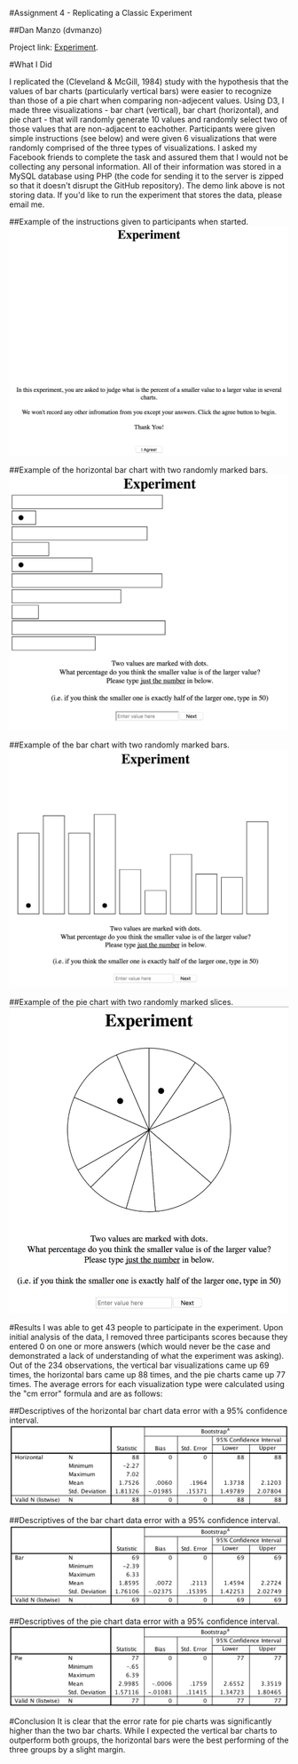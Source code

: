 #Assignment 4 - Replicating a Classic Experiment  

##Dan Manzo (dvmanzo)

Project link: [Experiment](http://dvmanzo.github.io/04-Experiment/index.html).

#What I Did

I replicated the (Cleveland & McGill, 1984) study with the hypothesis that the values of bar charts (particularly vertical bars) were easier to recognize than those of a pie chart when comparing non-adjecent values. Using D3, I made three visualizations - bar chart (vertical), bar chart (horizontal), and pie chart - that will randomly generate 10 values and randomly select two of those values that are non-adjacent to eachother. Participants were given simple instructions (see below) and were given 6 visualizations that were randomly comprised of the three types of visualizations. I asked my Facebook friends to complete the task and assured them that I would not be collecting any personal information. All of their information was stored in a MySQL database using PHP (the code for sending it to the server is zipped so that it doesn't disrupt the GitHub repository). The demo link above is not storing data. If you'd like to run the experiment that stores the data, please email me.


##Example of the instructions given to participants when started.
![instructions](img/instructions.png)





##Example of the horizontal bar chart with two randomly marked bars.
![horizontal](img/horizontal.png)






##Example of the bar chart with two randomly marked bars.
![bar](img/bar.png)






##Example of the pie chart with two randomly marked slices.
![pie](img/pie.png)


#Results
I was able to get 43 people to participate in the experiment. Upon initial analysis of the data, I removed three participants scores because they entered 0 on one or more answers (which would never be the case and demonstrated a lack of understanding of what the experiment was asking). Out of the 234 observations, the vertical bar visualizations came up 69 times, the horizontal bars came up 88 times, and the pie charts came up 77 times. The average errors for each visualization type were calculated using the "cm error" formula and are as follows:



##Descriptives of the horizontal bar chart data error with a 95% confidence interval.
![horizontal data](img/horizontaldata.png)



##Descriptives of the bar chart data error with a 95% confidence interval.
![bar data](img/bardata.png)



##Descriptives of the pie chart data error with a 95% confidence interval.
![pie data](img/piedata.png)




#Conclusion
It is clear that the error rate for pie charts was significantly higher than the two bar charts. While I expected the vertical bar charts to outperform both groups, the horizontal bars were the best performing of the three groups by a slight margin.